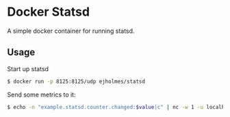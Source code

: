 # Docker Statsd

A simple docker container for running statsd.

## Usage

Start up statsd

```bash
$ docker run -p 8125:8125/udp ejholmes/statsd
```

Send some metrics to it:

```bash
$ echo -n "example.statsd.counter.changed:$value|c" | nc -w 1 -u localhost 8125
```
